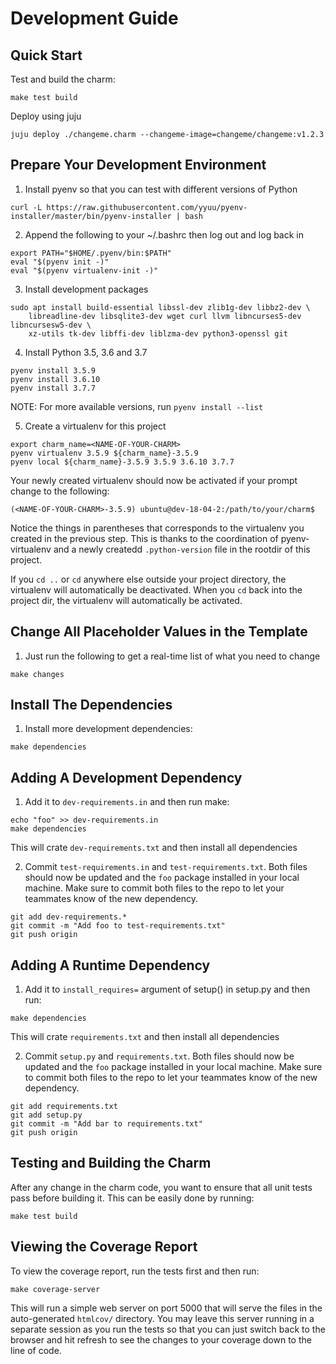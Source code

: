 # Development Guide

## Quick Start

Test and build the charm:

```
make test build
```

Deploy using juju

```
juju deploy ./changeme.charm --changeme-image=changeme/changeme:v1.2.3
```


## Prepare Your Development Environment

1. Install pyenv so that you can test with different versions of Python

```
curl -L https://raw.githubusercontent.com/yyuu/pyenv-installer/master/bin/pyenv-installer | bash
```

2. Append the following to your ~/.bashrc then log out and log back in

```
export PATH="$HOME/.pyenv/bin:$PATH"
eval "$(pyenv init -)"
eval "$(pyenv virtualenv-init -)"
```

3. Install development packages

```
sudo apt install build-essential libssl-dev zlib1g-dev libbz2-dev \
    libreadline-dev libsqlite3-dev wget curl llvm libncurses5-dev libncursesw5-dev \
    xz-utils tk-dev libffi-dev liblzma-dev python3-openssl git
```

4. Install Python 3.5, 3.6 and 3.7

```
pyenv install 3.5.9
pyenv install 3.6.10
pyenv install 3.7.7
```

NOTE: For more available versions, run `pyenv install --list`

5. Create a virtualenv for this project

```
export charm_name=<NAME-OF-YOUR-CHARM>
pyenv virtualenv 3.5.9 ${charm_name}-3.5.9
pyenv local ${charm_name}-3.5.9 3.5.9 3.6.10 3.7.7
```

Your newly created virtualenv should now be activated if your prompt change
to the following:

```
(<NAME-OF-YOUR-CHARM>-3.5.9) ubuntu@dev-18-04-2:/path/to/your/charm$
```

Notice the things in parentheses that corresponds to the virtualenv you created
in the previous step. This is thanks to the coordination of pyenv-virtualenv and
a newly createdd `.python-version` file in the rootdir of this project.

If you `cd ..` or `cd` anywhere else outside your project directory, the virtualenv
will automatically be deactivated. When you `cd` back into the project dir, the
virtualenv will automatically be activated.


## Change All Placeholder Values in the Template

1. Just run the following to get a real-time list of what you need to change

```
make changes
```

## Install The Dependencies

1. Install more development dependencies:

```
make dependencies
```


## Adding A Development Dependency

1. Add it to `dev-requirements.in` and then run make:

```
echo "foo" >> dev-requirements.in
make dependencies
```

This will crate `dev-requirements.txt` and then install all dependencies


2. Commit `test-requirements.in` and `test-requirements.txt`. Both
   files should now be updated and the `foo` package installed in your
   local machine. Make sure to commit both files to the repo to let your
   teammates know of the new dependency.

```
git add dev-requirements.*
git commit -m "Add foo to test-requirements.txt"
git push origin
```


## Adding A Runtime Dependency

1. Add it to `install_requires=` argument of setup() in setup.py and then run:

```
make dependencies
```

This will crate `requirements.txt` and then install all dependencies


2. Commit `setup.py` and `requirements.txt`. Both
   files should now be updated and the `foo` package installed in your
   local machine. Make sure to commit both files to the repo to let your
   teammates know of the new dependency.

```
git add requirements.txt
git add setup.py
git commit -m "Add bar to requirements.txt"
git push origin
```


## Testing and Building the Charm

After any change in the charm code, you want to ensure that all unit tests
pass before building it. This can be easily done by running:

```
make test build
```


## Viewing the Coverage Report

To view the coverage report, run the tests first and then run:

```
make coverage-server
```

This will run a simple web server on port 5000 that will serve the files
in the auto-generated `htmlcov/` directory. You may leave this server running
in a separate session as you run the tests so that you can just switch back
to the browser and hit refresh to see the changes to your coverage down to
the line of code.
